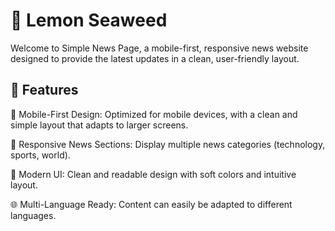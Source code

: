 # 📢 Lemon Seaweed
Welcome to Simple News Page, a mobile-first, responsive news website designed to provide the latest updates in a clean, user-friendly layout.


## 🚀 Features
📱 Mobile-First Design: Optimized for mobile devices, with a clean and simple layout that adapts to larger screens.

📰 Responsive News Sections: Display multiple news categories (technology, sports, world).

🎨 Modern UI: Clean and readable design with soft colors and intuitive layout.

🌐 Multi-Language Ready: Content can easily be adapted to different languages.
